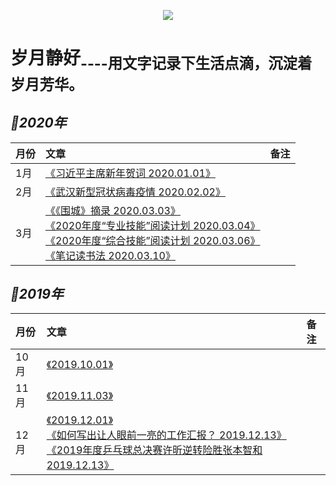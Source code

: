 
<p align='center'>
<img src='https://static001.geekbang.org/resource/image/89/8f/890bb2e1f9e0f7a027446c35a1cb9d8f.jpg'>
</p>

# 岁月静好<sub>----用文字记录下生活点滴，沉淀着岁月芳华。<sub>
  
## *📖2020年*
|月份|文章|备注|
|:---|:--|:---:
|1月|[《习近平主席新年贺词 2020.01.01》]()<br>|
|2月|[《武汉新型冠状病毒疫情 2020.02.02》](https://github.com/baohenglin/quiet-years/blob/master/Articles/%E6%AD%A6%E6%B1%89%E6%96%B0%E5%9E%8B%E5%86%A0%E7%8A%B6%E7%97%85%E6%AF%92%E6%84%9F%E6%9F%93%E8%82%BA%E7%82%8E%E7%96%AB%E6%83%85.md)<br>|
|3月|[《《围城》摘录 2020.03.03》](https://github.com/baohenglin/quiet-years/blob/master/Articles/2020.03.03.md)<br>[《2020年度“专业技能”阅读计划 2020.03.04》](https://github.com/baohenglin/quiet-years/blob/master/Articles/2020%E5%B9%B4%E5%BA%A6%E2%80%9C%E4%B8%93%E4%B8%9A%E6%8A%80%E6%9C%AF%E2%80%9D%E9%98%85%E8%AF%BB%E8%AE%A1%E5%88%92.md)<br>[《2020年度“综合技能”阅读计划 2020.03.06》](https://github.com/baohenglin/quiet-years/blob/master/Articles/2020%E5%B9%B4%E5%BA%A6%E2%80%9C%E7%BB%BC%E5%90%88%E6%8A%80%E8%83%BD%E2%80%9D%E9%98%85%E8%AF%BB%E8%AE%A1%E5%88%92.md)<br>[《笔记读书法 2020.03.10》](https://github.com/baohenglin/quiet-years/blob/master/Articles/%E7%AC%94%E8%AE%B0%E8%AF%BB%E4%B9%A6%E6%B3%95.md)<br>|

## *📖2019年*
|月份|文章|备注|
|:---|:--|:---:
|10月|[《2019.10.01》](https://github.com/baohenglin/quiet-years/blob/master/Articles/2019.10.01.md)<br>|
|11月|[《2019.11.03》](https://github.com/baohenglin/quiet-years/blob/master/Articles/2019.11.03_%E6%B0%91%E6%97%8F%E5%A4%8D%E5%85%B4%E8%83%BD%E5%A4%9F%E9%87%8F%E5%8C%96.md)<br>|
|12月|[《2019.12.01》](https://github.com/baohenglin/quiet-years/blob/master/Articles/2019.12.01_%E6%88%90%E9%83%BD%E4%B9%92%E4%B9%93%E7%90%83%E4%B8%96%E7%95%8C%E6%9D%AF.md)<br>[《如何写出让人眼前一亮的工作汇报？ 2019.12.13》](https://github.com/baohenglin/quiet-years/blob/master/Articles/%E5%A6%82%E4%BD%95%E5%86%99%E5%87%BA%E8%AE%A9%E4%BA%BA%E7%9C%BC%E5%89%8D%E4%B8%80%E4%BA%AE%E7%9A%84%E5%B7%A5%E4%BD%9C%E6%B1%87%E6%8A%A5_2019.12.13.md)<br>[《2019年度乒乓球总决赛许昕逆转险胜张本智和 2019.12.13》]()<br>|









